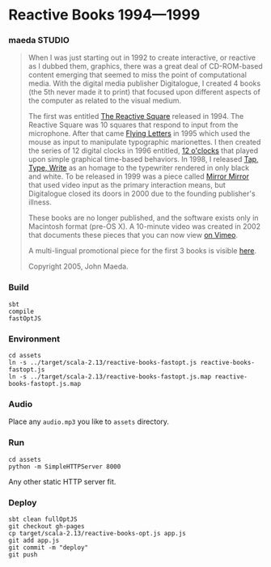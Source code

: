 # Reactive Books 1994—1999

### maeda STUDIO

> When I was just starting out in 1992 to create interactive, or reactive as I dubbed them, graphics, there was a great deal of CD-ROM-based content emerging that seemed to miss the point of computational media. With the digital media publisher Digitalogue, I created 4 books (the 5th never made it to print) that focused upon different aspects of the computer as related to the visual medium.
>
> The first was entitled [The Reactive Square](https://maedastudio.com/2004/rbooks2k/rsquare.html) released in 1994. The Reactive Square was 10 squares that respond to input from the microphone. After that came [Flying Letters](https://maedastudio.com/2004/rbooks2k/flyltr.html) in 1995 which used the mouse as input to manipulate typographic marionettes. I then created the series of 12 digital clocks in 1996 entitled, [12 o'clocks](https://maedastudio.com/2004/rbooks2k/twelve.html) that played upon simple graphical time-based behaviors. In 1998, I released [Tap, Type, Write](https://maedastudio.com/2004/rbooks2k/ttw.html) as an homage to the typewriter rendered in only black and white. To be released in 1999 was a piece called [Mirror Mirror](https://maedastudio.com/2004/rbooks2k/mirror.html) that used video input as the primary interaction means, but Digitalogue closed its doors in 2000 due to the founding publisher's illness.
>
> These books are no longer published, and the software exists only in Macintosh format (pre-OS X). A 10-minute video was created in 2002 that documents these pieces that you can now view [on Vimeo](https://vimeo.com/124707805).
>
> A multi-lingual promotional piece for the first 3 books is visible [here](http://maedastudio.com/rbooks/).
>
> Copyright 2005, John Maeda.

### Build
```
sbt
compile
fastOptJS
```

### Environment
```
cd assets
ln -s ../target/scala-2.13/reactive-books-fastopt.js reactive-books-fastopt.js
ln -s ../target/scala-2.13/reactive-books-fastopt.js.map reactive-books-fastopt.js.map
```

### Audio
Place any `audio.mp3` you like to `assets` directory.

### Run
```
cd assets
python -m SimpleHTTPServer 8000
```
Any other static HTTP server fit.

### Deploy
```
sbt clean fullOptJS
git checkout gh-pages
cp target/scala-2.13/reactive-books-opt.js app.js
git add app.js
git commit -m "deploy"
git push
```
